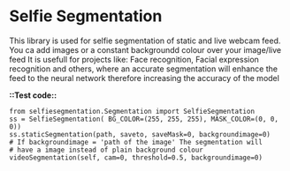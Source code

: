 # Selfie Segmentation
This library is used for selfie segmentation of static and live webcam feed. You ca add images or a constant backgroundd colour over your image/live feed
It is usefull for projects like: Face recognition, Facial expression recognition and others, where an accurate segmentation will enhance the feed to the neural network therefore increasing the accuracy of the model

**::Test code::**
```
from selfiesegmentation.Segmentation import SelfieSegmentation
ss = SelfieSegmentation( BG_COLOR=(255, 255, 255), MASK_COLOR=(0, 0, 0))
ss.staticSegmentation(path, saveto, saveMask=0, backgroundimage=0)
# If backgroundimage = 'path of the image' The segmentation will 
# have a image instead of plain background colour
videoSegmentation(self, cam=0, threshold=0.5, backgroundimage=0)

```

